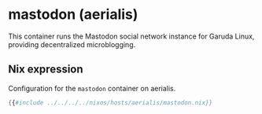 # mastodon (aerialis)

This container runs the Mastodon social network instance for Garuda Linux, providing decentralized microblogging.

## Nix expression

Configuration for the `mastodon` container on aerialis.

```nix
{{#include ../../../../nixos/hosts/aerialis/mastodon.nix}}
```
